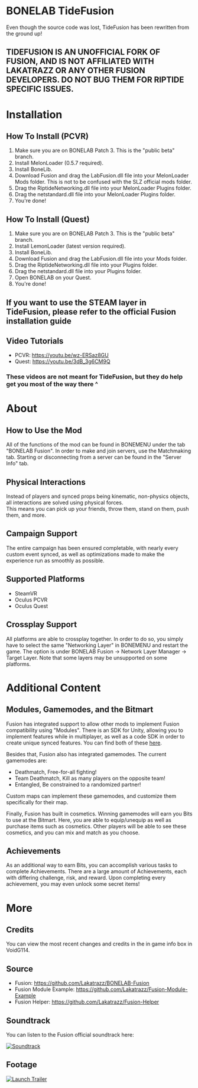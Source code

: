 # BONELAB TideFusion
Even though the source code was lost, TideFusion has been rewritten from the ground up!

## TIDEFUSION IS AN UNOFFICIAL FORK OF FUSION, AND IS NOT AFFILIATED WITH LAKATRAZZ OR ANY OTHER FUSION DEVELOPERS. DO NOT BUG THEM FOR RIPTIDE SPECIFIC ISSUES.

# Installation
## How To Install (PCVR)
1. Make sure you are on BONELAB Patch 3. This is the "public beta" branch.
2. Install MelonLoader (0.5.7 required).
3. Install BoneLib.
4. Download Fusion and drag the LabFusion.dll file into your MelonLoader Mods folder. This is not to be confused with the SLZ official mods folder.
5. Drag the RiptideNetworking.dll file into your MelonLoader Plugins folder.
5. Drag the netstandard.dll file into your MelonLoader Plugins folder.
6. You're done!

## How To Install (Quest)
1. Make sure you are on BONELAB Patch 3. This is the "public beta" branch.
2. Install LemonLoader (latest version required).
3. Install BoneLib.
4. Download Fusion and drag the LabFusion.dll file into your Mods folder.
5. Drag the RiptideNetworking.dll file into your Plugins folder.
5. Drag the netstandard.dll file into your Plugins folder.
7. Open BONELAB on your Quest.
8. You're done!

## If you want to use the STEAM layer in TideFusion, please refer to the official Fusion installation guide

## Video Tutorials
- PCVR: https://youtu.be/wz-ERSaz8GU
- Quest: https://youtu.be/3dB_3g6CM9Q
### These videos are not meant for TideFusion, but they do help get you most of the way there ^

# About
## How to Use the Mod
All of the functions of the mod can be found in BONEMENU under the tab "BONELAB Fusion". In order to make and join servers, use the Matchmaking tab. Starting or disconnecting from a server can be found in the "Server Info" tab.

## Physical Interactions
Instead of players and synced props being kinematic, non-physics objects, all interactions are solved using physical forces.<br>
This means you can pick up your friends, throw them, stand on them, push them, and more.

## Campaign Support
The entire campaign has been ensured completable, with nearly every custom event synced, as well as optimizations made to make the experience run as smoothly as possible.

## Supported Platforms
- SteamVR
- Oculus PCVR
- Oculus Quest

## Crossplay Support
All platforms are able to crossplay together. In order to do so, you simply have to select the same "Networking Layer" in BONEMENU and restart the game. The option is under BONELAB Fusion -> Network Layer Manager -> Target Layer. Note that some layers may be unsupported on some platforms.

# Additional Content
## Modules, Gamemodes, and the Bitmart
Fusion has integrated support to allow other mods to implement Fusion compatibility using "Modules". There is an SDK for Unity, allowing you to implement features while in multiplayer, as well as a code SDK in order to create unique synced features. You can find both of these [here](https://github.com/Lakatrazz/BONELAB-Fusion).

Besides that, Fusion also has integrated gamemodes. The current gamemodes are:
- Deathmatch, Free-for-all fighting!
- Team Deathmatch, Kill as many players on the opposite team!
- Entangled, Be constrained to a randomized partner!

Custom maps can implement these gamemodes, and customize them specifically for their map.

Finally, Fusion has built in cosmetics. Winning gamemodes will earn you Bits to use at the Bitmart. Here, you are able to equip/unequip as well as purchase items such as cosmetics. Other players will be able to see these cosmetics, and you can mix and match as you choose.

## Achievements
As an additional way to earn Bits, you can accomplish various tasks to complete Achievements. There are a large amount of Achievements, each with differing challenge, risk, and reward. Upon completing every achievement, you may even unlock some secret items!

# More
## Credits
You can view the most recent changes and credits in the in game info box in VoidG114.

## Source
- Fusion: https://github.com/Lakatrazz/BONELAB-Fusion
- Fusion Module Example: https://github.com/Lakatrazz/Fusion-Module-Example
- Fusion Helper: https://github.com/Lakatrazz/Fusion-Helper

## Soundtrack
You can listen to the Fusion official soundtrack here:

[![Soundtrack](https://i.imgur.com/ppUtaMd.png)](https://www.youtube.com/playlist?list=PLNifPIaAecBKTMlKSBYfeW81UZgNNfYe0)

## Footage

[![Launch Trailer](https://i.imgur.com/9qAdvsc.png)](https://www.youtube.com/watch?v=pVavphtfTd4)